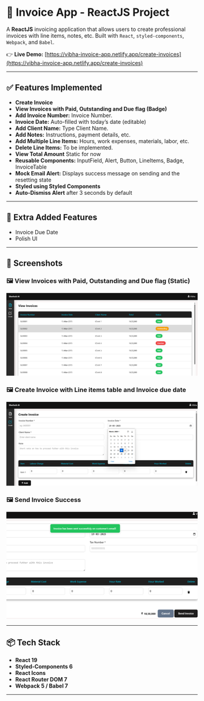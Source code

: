 # 🧾 Invoice App - ReactJS Project

A **ReactJS** invoicing application that allows users to create professional invoices with line items, notes, etc. Built with `React`, `styled-components`, `Webpack`, and `Babel`.

👉 **Live Demo:** [https://vibha-invoice-app.netlify.app/create-invoices](https://vibha-invoice-app.netlify.app/create-invoices)

---

## ✅ Features Implemented

- **Create Invoice**
- **View Invoices with Paid, Outstanding and Due flag (Badge)**
- **Add Invoice Number:** Invoice Number.
- **Invoice Date:** Auto-filled with today’s date (editable)
- **Add Client Name:** Type Client Name.
- **Add Notes:** Instructions, payment details, etc.
- **Add Multiple Line Items:** Hours, work expenses, materials, labor, etc.
- **Delete Line Items:** To be implemented.
- **View Total Amount** Static for now
- **Reusable Components:** InputField, Alert, Button, LineItems, Badge, InvoiceTable
- **Mock Email Alert:** Displays success message on sending and the resetting state
- **Styled using Styled Components**
- **Auto-Dismiss Alert** after 3 seconds by default

---

## 🧠 Extra Added Features
- Invoice Due Date
- Polish UI

---

## 📸 Screenshots
### 🖼 **View Invoices with Paid, Outstanding and Due flag (Static)**
![View Invoices](public/snapshots/image1.png)

### 🖼 **Create Invoice with Line items table and Invoice due date**
![Create Invoice](public/snapshots/image2.png)

### 🖼 **Send Invoice Success**
![Send Invoice](public/snapshots/image3.png)

---

## 📦 Tech Stack
- **React 19**
- **Styled-Components 6**
- **React Icons**
- **React Router DOM 7**
- **Webpack 5 / Babel 7**

---
